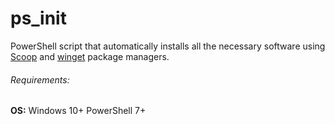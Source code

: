 # ps_init
PowerShell script that automatically installs all the necessary software using [Scoop](Scoop) and [winget](winget) package managers.

###### Requirements:
**OS:** Windows 10+
PowerShell 7+
